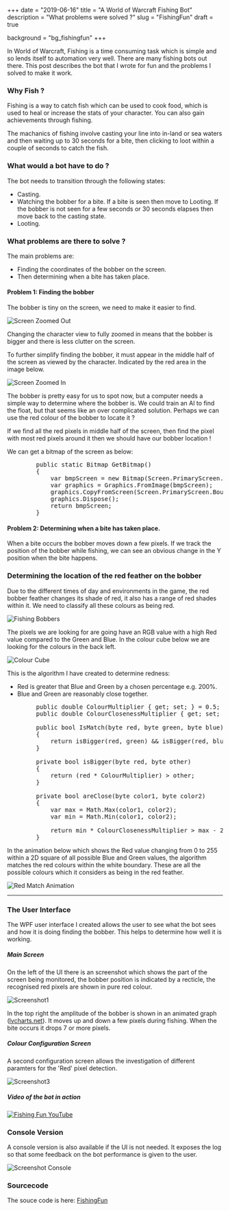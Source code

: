 +++
date = "2019-06-16"
title = "A World of Warcraft Fishing Bot"
description = "What problems were solved ?"
slug = "FishingFun"
draft = true

background = "bg_fishingfun"
+++

In World of Warcraft, Fishing is a time consuming task which is simple and so lends itself to automation very well. There are many fishing bots out there. This post describes the bot that I wrote for fun and the problems I solved to make it work.

### Why Fish ?

Fishing is a way to catch fish which can be used to cook food, which is used to heal or increase the stats of your character. You can also gain achievements through fishing. 

The machanics of fishing involve casting your line into in-land or sea waters and then waiting up to 30 seconds for a bite, then clicking to loot within a couple of seconds to catch the fish.

### What would a bot have to do ?

The bot needs to transition through the following states:

* Casting.
* Watching the bobber for a bite. If a bite is seen then move to Looting. If the bobber is not seen for a few seconds or 30 seconds elapses then move back to the casting state.
* Looting.

### What problems are there to solve ?

The main problems are: 

* Finding the coordinates of the bobber on the screen.
* Then determining when a bite has taken place.

#### Problem 1: Finding the bobber

The bobber is tiny on the screen, we need to make it easier to find. 

![Screen Zoomed Out](/post/img/fishingfun_zoomedout.jpg)


Changing the character view to fully zoomed in means that the bobber is bigger and there is less clutter on the screen. 

To further simplify finding the bobber, it must appear in the middle half of the screen as viewed by the character. Indicated by the red area in the image below.

![Screen Zoomed In](/post/img/FishingFun_ZoomedIn.jpg)

The bobber is pretty easy for us to spot now, but a computer needs a simple way to determine where the bobber is. We could train an AI to find the float, but that seems like an over complicated solution. Perhaps we can use the red colour of the bobber to locate it ?

If we find all the red pixels in middle half of the screen, then find the pixel with most red pixels around it then we should have our bobber location !

We can get a bitmap of the screen as below:
<pre class="prettyprint">
        public static Bitmap GetBitmap()
        {
            var bmpScreen = new Bitmap(Screen.PrimaryScreen.Bounds.Width / 2, Screen.PrimaryScreen.Bounds.Height / 2);
            var graphics = Graphics.FromImage(bmpScreen);
            graphics.CopyFromScreen(Screen.PrimaryScreen.Bounds.Width / 4, Screen.PrimaryScreen.Bounds.Height / 4, 0, 0, bmpScreen.Size);
            graphics.Dispose();
            return bmpScreen;
        }
</pre>

#### Problem 2: Determining when a bite has taken place.

When a bite occurs the bobber moves down a few pixels. If we track the position of the bobber while fishing, we can see an obvious change in the Y position when the bite happens.

### Determining the location of the red feather on the bobber

Due to the different times of day and environments in the game, the red bobber feather changes its shade of red, it also has a range of red shades within it. We need to classify all these colours as being red.

![Fishing Bobbers](/post/img/fishingfun_bobbers.png)

The pixels we are looking for are going have an RGB value with a high Red value compared to the Green and Blue. In the colour cube below we are looking for the colours in the back left.

![Colour Cube](/post/img/finshingfun_cube.png)

This is the algorithm I have created to determine redness:

* Red is greater that Blue and Green by a chosen percentage e.g. 200%.
* Blue and Green are reasonably close together.

<pre class="prettyprint" >
        public double ColourMultiplier { get; set; } = 0.5;
        public double ColourClosenessMultiplier { get; set; } = 2.0;

        public bool IsMatch(byte red, byte green, byte blue)
        {
            return isBigger(red, green) && isBigger(red, blue) && areClose(blue, green);
        }

        private bool isBigger(byte red, byte other)
        {
            return (red * ColourMultiplier) > other;
        }

        private bool areClose(byte color1, byte color2)
        {
            var max = Math.Max(color1, color2);
            var min = Math.Min(color1, color2);

            return min * ColourClosenessMultiplier > max - 20;
        }
</pre>

In the animation below which shows the Red value changing from 0 to 255 within a 2D square of all possible Blue and Green values, the algorithm matches the red colours within the white boundary. These are all the possible colours which it considers as being in the red feather.

![Red Match Animation](/post/img/fishingfun_red.png)

----

### The User Interface

The WPF user interface I created allows the user to see what the bot sees and how it is doing finding the bobber. This 
helps to determine how well it is working.

##### Main Screen

On the left of the UI there is an screenshot which shows the part of the screen being monitored, the bobber position is indicated by a recticle, the recognised red pixels are shown in pure red colour.

![Screenshot1](/post/img/FishingFun_Screenshot1.jpg)



In the top right the amplitude of the bobber is shown in an animated graph ([lvcharts.net](https://lvcharts.net/)). It moves up and down a few pixels during fishing. When the bite occurs it drops 7 or more pixels.

##### Colour Configuration Screen

A second configuration screen allows the investigation of different paramters for the 'Red' pixel detection.

![Screenshot3](/post/img/FishingFun_Screenshot3.jpg)

##### Video of the bot in action

[![Fishing Fun YouTube](https://img.youtube.com/vi/aWyqY7KFTtw/0.jpg)](https://www.youtube.com/watch?v=aWyqY7KFTtw)

### Console Version

A console version is also available if the UI is not needed. It exposes the log so that some feedback on the bot performance is given to the user.

![Screenshot Console](/post/img/FishingFun_Console.png)

### Sourcecode

The souce code is here: [FishingFun](https://github.com/julianperrott/FishingFun)









